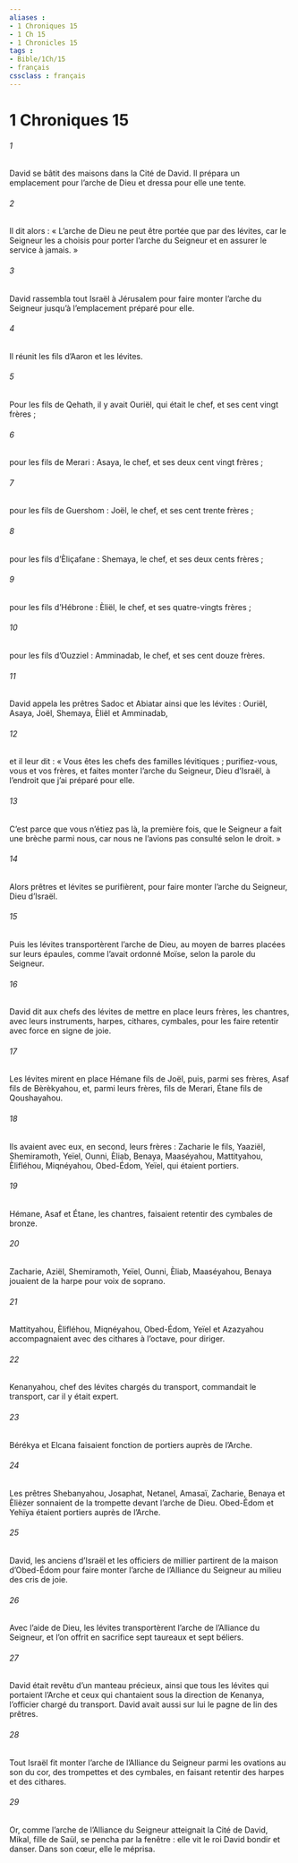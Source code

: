 ```yaml
---
aliases : 
- 1 Chroniques 15
- 1 Ch 15
- 1 Chronicles 15
tags : 
- Bible/1Ch/15
- français
cssclass : français
---
```


# 1 Chroniques 15

###### 1
David se bâtit des maisons dans la Cité de David. Il prépara un emplacement pour l’arche de Dieu et dressa pour elle une tente.
###### 2
Il dit alors : « L’arche de Dieu ne peut être portée que par des lévites, car le Seigneur les a choisis pour porter l’arche du Seigneur et en assurer le service à jamais. »
###### 3
David rassembla tout Israël à Jérusalem pour faire monter l’arche du Seigneur jusqu’à l’emplacement préparé pour elle.
###### 4
Il réunit les fils d’Aaron et les lévites.
###### 5
Pour les fils de Qehath, il y avait Ouriël, qui était le chef, et ses cent vingt frères ;
###### 6
pour les fils de Merari : Asaya, le chef, et ses deux cent vingt frères ;
###### 7
pour les fils de Guershom : Joël, le chef, et ses cent trente frères ;
###### 8
pour les fils d’Èliçafane : Shemaya, le chef, et ses deux cents frères ;
###### 9
pour les fils d’Hébrone : Èliël, le chef, et ses quatre-vingts frères ;
###### 10
pour les fils d’Ouzziel : Amminadab, le chef, et ses cent douze frères.
###### 11
David appela les prêtres Sadoc et Abiatar ainsi que les lévites : Ouriël, Asaya, Joël, Shemaya, Èliël et Amminadab,
###### 12
et il leur dit : « Vous êtes les chefs des familles lévitiques ; purifiez-vous, vous et vos frères, et faites monter l’arche du Seigneur, Dieu d’Israël, à l’endroit que j’ai préparé pour elle.
###### 13
C’est parce que vous n’étiez pas là, la première fois, que le Seigneur a fait une brèche parmi nous, car nous ne l’avions pas consulté selon le droit. »
###### 14
Alors prêtres et lévites se purifièrent, pour faire monter l’arche du Seigneur, Dieu d’Israël.
###### 15
Puis les lévites transportèrent l’arche de Dieu, au moyen de barres placées sur leurs épaules, comme l’avait ordonné Moïse, selon la parole du Seigneur.
###### 16
David dit aux chefs des lévites de mettre en place leurs frères, les chantres, avec leurs instruments, harpes, cithares, cymbales, pour les faire retentir avec force en signe de joie.
###### 17
Les lévites mirent en place Hémane fils de Joël, puis, parmi ses frères, Asaf fils de Bèrèkyahou, et, parmi leurs frères, fils de Merari, Étane fils de Qoushayahou.
###### 18
Ils avaient avec eux, en second, leurs frères : Zacharie le fils, Yaaziël, Shemiramoth, Yeïel, Ounni, Èliab, Benaya, Maaséyahou, Mattityahou, Èlifléhou, Miqnéyahou, Obed-Édom, Yeïel, qui étaient portiers.
###### 19
Hémane, Asaf et Étane, les chantres, faisaient retentir des cymbales de bronze.
###### 20
Zacharie, Aziël, Shemiramoth, Yeïel, Ounni, Èliab, Maaséyahou, Benaya jouaient de la harpe pour voix de soprano.
###### 21
Mattityahou, Èlifléhou, Miqnéyahou, Obed-Édom, Yeïel et Azazyahou accompagnaient avec des cithares à l’octave, pour diriger.
###### 22
Kenanyahou, chef des lévites chargés du transport, commandait le transport, car il y était expert.
###### 23
Bérékya et Elcana faisaient fonction de portiers auprès de l’Arche.
###### 24
Les prêtres Shebanyahou, Josaphat, Netanel, Amasaï, Zacharie, Benaya et Èlièzer sonnaient de la trompette devant l’arche de Dieu. Obed-Édom et Yehïya étaient portiers auprès de l’Arche.
###### 25
David, les anciens d’Israël et les officiers de millier partirent de la maison d’Obed-Édom pour faire monter l’arche de l’Alliance du Seigneur au milieu des cris de joie.
###### 26
Avec l’aide de Dieu, les lévites transportèrent l’arche de l’Alliance du Seigneur, et l’on offrit en sacrifice sept taureaux et sept béliers.
###### 27
David était revêtu d’un manteau précieux, ainsi que tous les lévites qui portaient l’Arche et ceux qui chantaient sous la direction de Kenanya, l’officier chargé du transport. David avait aussi sur lui le pagne de lin des prêtres.
###### 28
Tout Israël fit monter l’arche de l’Alliance du Seigneur parmi les ovations au son du cor, des trompettes et des cymbales, en faisant retentir des harpes et des cithares.
###### 29
Or, comme l’arche de l’Alliance du Seigneur atteignait la Cité de David, Mikal, fille de Saül, se pencha par la fenêtre : elle vit le roi David bondir et danser. Dans son cœur, elle le méprisa.
